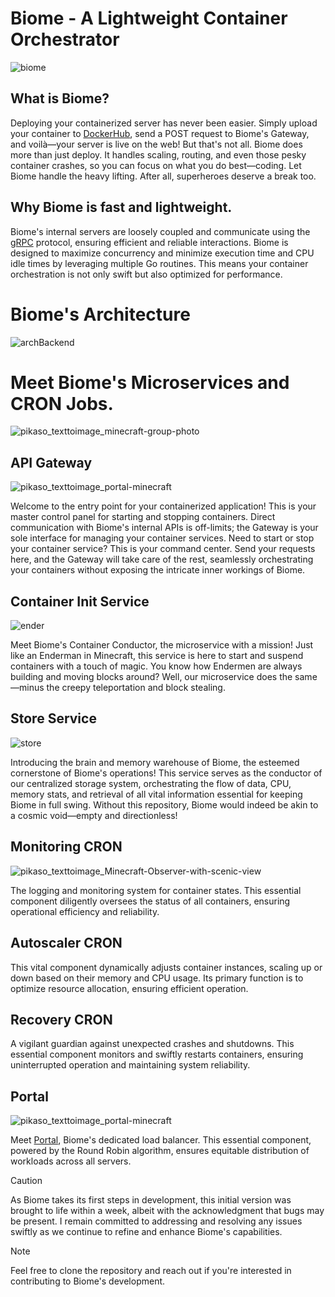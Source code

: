 # Biome - A Lightweight Container Orchestrator
![biome](https://github.com/Sanniv2002/Biome/assets/100380315/2545aff1-b965-4721-854a-5614eaffd092)

## What is Biome?
Deploying your containerized server has never been easier. Simply upload your container to [DockerHub](https://hub.docker.com/), send a POST request to Biome's Gateway, and voilà—your server is live on the web!
But that's not all. Biome does more than just deploy. It handles scaling, routing, and even those pesky container crashes, so you can focus on what you do best—coding.
Let Biome handle the heavy lifting. After all, superheroes deserve a break too.

## Why Biome is fast and lightweight.
Biome's internal servers are loosely coupled and communicate using the [gRPC](https://grpc.io/) protocol, ensuring efficient and reliable interactions. Biome is designed to maximize concurrency and minimize execution time and CPU idle times by leveraging multiple Go routines. This means your container orchestration is not only swift but also optimized for performance.

# Biome's Architecture
![archBackend](https://github.com/Sanniv2002/Biome/assets/100380315/8e81491e-6cae-4179-baba-08ee0b9768df)


# Meet Biome's Microservices and CRON Jobs.
![pikaso_texttoimage_minecraft-group-photo](https://github.com/Sanniv2002/Biome/assets/100380315/97814ea4-906f-40e1-8131-98ca6ab1b567)

## API Gateway
![pikaso_texttoimage_portal-minecraft](https://github.com/Sanniv2002/Biome/assets/100380315/909ec071-1649-484b-ad35-a8a9017036f2)

Welcome to the entry point for your containerized application! This is your master control panel for starting and stopping containers. Direct communication with Biome's internal APIs is off-limits; the Gateway is your sole interface for managing your container services. Need to start or stop your container service? This is your command center. Send your requests here, and the Gateway will take care of the rest, seamlessly orchestrating your containers without exposing the intricate inner workings of Biome.

## Container Init Service
![ender](https://github.com/Sanniv2002/Biome/assets/100380315/04288bb2-def8-461d-8a80-a045a6c698d5)

Meet Biome's Container Conductor, the microservice with a mission! Just like an Enderman in Minecraft, this service is here to start and suspend containers with a touch of magic. You know how Endermen are always building and moving blocks around? Well, our microservice does the same—minus the creepy teleportation and block stealing.

## Store Service
![store](https://github.com/Sanniv2002/Biome/assets/100380315/3ff13ff1-db6b-4f6d-8703-b69510a09056)

Introducing the brain and memory warehouse of Biome, the esteemed cornerstone of Biome's operations! This service serves as the conductor of our centralized storage system, orchestrating the flow of data, CPU, memory stats, and retrieval of all vital information essential for keeping Biome in full swing. Without this repository, Biome would indeed be akin to a cosmic void—empty and directionless!

## Monitoring CRON
![pikaso_texttoimage_Minecraft-Observer-with-scenic-view](https://github.com/Sanniv2002/Biome/assets/100380315/155d8517-f387-44ff-8713-a41b58f467e0)

The logging and monitoring system for container states. This essential component diligently oversees the status of all containers, ensuring operational efficiency and reliability.

## Autoscaler CRON

This vital component dynamically adjusts container instances, scaling up or down based on their memory and CPU usage. Its primary function is to optimize resource allocation, ensuring efficient operation.

## Recovery CRON

A vigilant guardian against unexpected crashes and shutdowns. This essential component monitors and swiftly restarts containers, ensuring uninterrupted operation and maintaining system reliability.

## Portal
![pikaso_texttoimage_portal-minecraft](https://github.com/Sanniv2002/Biome/assets/100380315/d4937f02-85c3-43dc-a8da-f10dc8d2491a)

Meet [Portal](https://github.com/Sanniv2002/Portal), Biome's dedicated load balancer. This essential component, powered by the Round Robin algorithm, ensures equitable distribution of workloads across all servers.

> [!CAUTION]
> As Biome takes its first steps in development, this initial version was brought to life within a week, albeit with the acknowledgment that bugs may be present. I remain committed to addressing and resolving any issues swiftly as we continue to refine and enhance Biome's capabilities.

> [!NOTE]  
> Feel free to clone the repository and reach out if you're interested in contributing to Biome's development.
